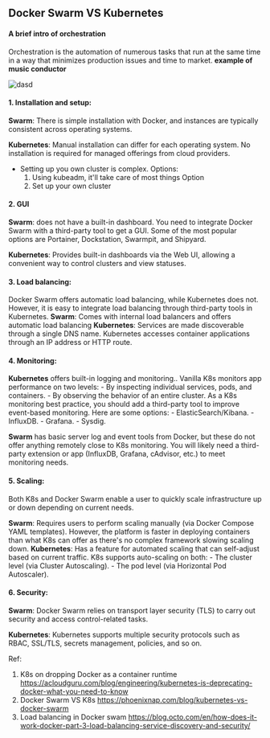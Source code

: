 ## Docker Swarm VS Kubernetes 
#### A brief intro of orchestration  
Orchestration is the automation of numerous tasks that run at the same time in a way that minimizes production issues and time to market.
**example of music conductor**

![dasd](https://user-images.githubusercontent.com/42219389/180896120-f31b716b-97c4-4b2f-8000-f068969c9bef.PNG)

#### 1. Installation and setup:
**Swarm**: There is simple installation with Docker, and instances are typically consistent across operating systems.

**Kubernetes**: Manual installation can differ for each operating system. No installation is required for managed offerings from cloud providers.
- Setting up you own cluster is complex. Options: 
  1. Using kubeadm, it'll take care of most things Option 
  2. Set up your own cluster

#### 2. GUI
 **Swarm**: does not have a built-in dashboard. You need to integrate Docker Swarm with a third-party tool to get a GUI. Some of the most popular options are Portainer, Dockstation, Swarmpit, and Shipyard.

**Kubernetes**: Provides built-in dashboards via the Web UI, allowing a convenient way to control clusters and view statuses. 

#### 3. Load balancing: 
Docker Swarm offers automatic load balancing, while Kubernetes does not. However, it is easy to integrate load balancing through third-party tools in Kubernetes.
**Swarm**: Comes with internal load balancers and offers automatic load balancing
**Kubernetes**: Services are made discoverable through a single DNS name. Kubernetes accesses container applications through an IP address or HTTP route.


#### 4. Monitoring:
**Kubernetes** offers built-in logging and monitoring.. Vanilla K8s monitors app performance on two levels:
    - By inspecting individual services, pods, and containers.
    - By observing the behavior of an entire cluster.
As a K8s monitoring best practice, you should add a third-party tool to improve event-based monitoring. Here are some options:
    - ElasticSearch/Kibana.
    - InfluxDB.
    - Grafana.
    - Sysdig.

**Swarm** has basic server log and event tools from Docker, but these do not offer anything remotely close to K8s monitoring. You will likely need a third-party extension or app (InfluxDB, Grafana, cAdvisor, etc.) to meet monitoring needs.


#### 5. Scaling: 
Both K8s and Docker Swarm enable a user to quickly scale infrastructure up or down depending on current needs. 

**Swarm**: Requires users to perform scaling manually (via Docker Compose YAML templates). However, the platform is faster in deploying containers than what K8s can offer as there's no complex framework slowing scaling down.
**Kubernetes**: Has a feature for automated scaling that can self-adjust based on current traffic. K8s supports auto-scaling on both:
    - The cluster level (via Cluster Autoscaling).
    - The pod level (via Horizontal Pod Autoscaler).


#### 6. Security:
**Swarm**: Docker Swarm relies on transport layer security (TLS) to carry out security and access control-related tasks. 

**Kubernetes**: Kubernetes supports multiple security protocols such as RBAC, SSL/TLS, secrets management, policies, and so on.

Ref:
1. K8s on dropping Docker as a container runtime https://acloudguru.com/blog/engineering/kubernetes-is-deprecating-docker-what-you-need-to-know
2. Docker Swarm VS K8s https://phoenixnap.com/blog/kubernetes-vs-docker-swarm
3. Load balancing in Docker swam https://blog.octo.com/en/how-does-it-work-docker-part-3-load-balancing-service-discovery-and-security/